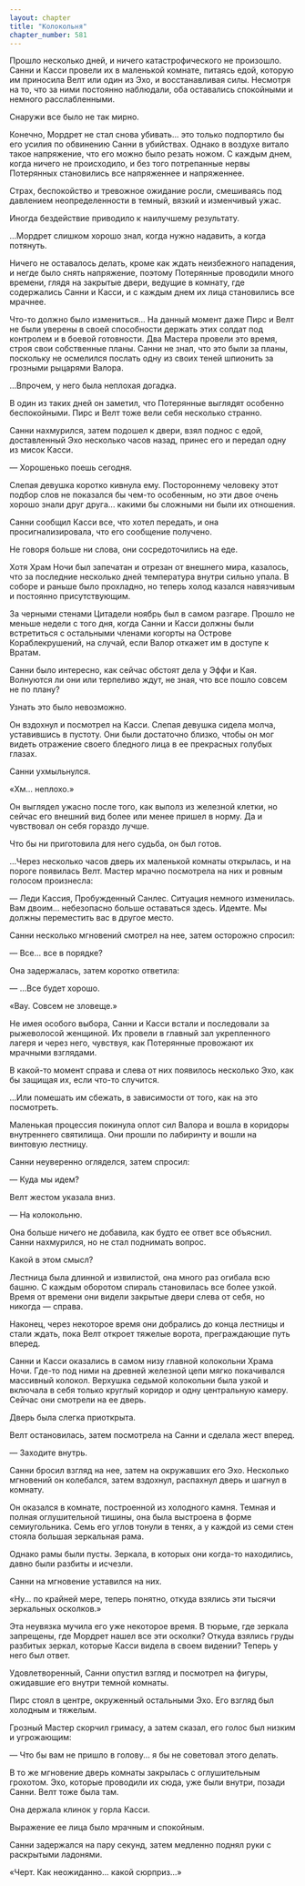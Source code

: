 ```yaml
---
layout: chapter
title: "Колокольня"
chapter_number: 581
---
```


Прошло несколько дней, и ничего катастрофического не произошло. Санни и Касси провели их в маленькой комнате, питаясь едой, которую им приносила Велт или один из Эхо, и восстанавливая силы. Несмотря на то, что за ними постоянно наблюдали, оба оставались спокойными и немного расслабленными.

Снаружи все было не так мирно.

Конечно, Мордрет не стал снова убивать... это только подпортило бы его усилия по обвинению Санни в убийствах. Однако в воздухе витало такое напряжение, что его можно было резать ножом. С каждым днем, когда ничего не происходило, и без того потрепанные нервы Потерянных становились все напряженнее и напряженнее.

Страх, беспокойство и тревожное ожидание росли, смешиваясь под давлением неопределенности в темный, вязкий и изменчивый ужас.

Иногда бездействие приводило к наилучшему результату.

...Мордрет слишком хорошо знал, когда нужно надавить, а когда потянуть.

Ничего не оставалось делать, кроме как ждать неизбежного нападения, и негде было снять напряжение, поэтому Потерянные проводили много времени, глядя на закрытые двери, ведущие в комнату, где содержались Санни и Касси, и с каждым днем их лица становились все мрачнее.

Что-то должно было измениться... На данный момент даже Пирс и Велт не были уверены в своей способности держать этих солдат под контролем и в боевой готовности. Два Мастера провели это время, строя свои собственные планы. Санни не знал, что это были за планы, поскольку не осмелился послать одну из своих теней шпионить за грозными рыцарями Валора.

...Впрочем, у него была неплохая догадка.

В один из таких дней он заметил, что Потерянные выглядят особенно беспокойными. Пирс и Велт тоже вели себя несколько странно.

Санни нахмурился, затем подошел к двери, взял поднос с едой, доставленный Эхо несколько часов назад, принес его и передал одну из мисок Касси.

— Хорошенько поешь сегодня.

Слепая девушка коротко кивнула ему. Постороннему человеку этот подбор слов не показался бы чем-то особенным, но эти двое очень хорошо знали друг друга... какими бы сложными ни были их отношения.

Санни сообщил Касси все, что хотел передать, и она просигнализировала, что его сообщение получено.

Не говоря больше ни слова, они сосредоточились на еде.

Хотя Храм Ночи был запечатан и отрезан от внешнего мира, казалось, что за последние несколько дней температура внутри сильно упала. В соборе и раньше было прохладно, но теперь холод казался навязчивым и постоянно присутствующим.

За черными стенами Цитадели ноябрь был в самом разгаре. Прошло не меньше недели с того дня, когда Санни и Касси должны были встретиться с остальными членами когорты на Острове Кораблекрушений, на случай, если Валор откажет им в доступе к Вратам.

Санни было интересно, как сейчас обстоят дела у Эффи и Кая. Волнуются ли они или терпеливо ждут, не зная, что все пошло совсем не по плану?

Узнать это было невозможно.

Он вздохнул и посмотрел на Касси. Слепая девушка сидела молча, уставившись в пустоту. Они были достаточно близко, чтобы он мог видеть отражение своего бледного лица в ее прекрасных голубых глазах.

Санни ухмыльнулся.

«Хм... неплохо.»

Он выглядел ужасно после того, как выполз из железной клетки, но сейчас его внешний вид более или менее пришел в норму. Да и чувствовал он себя гораздо лучше.

Что бы ни приготовила для него судьба, он был готов.

...Через несколько часов дверь их маленькой комнаты открылась, и на пороге появилась Велт. Мастер мрачно посмотрела на них и ровным голосом произнесла:

— Леди Кассия, Пробужденный Санлес. Ситуация немного изменилась. Вам двоим... небезопасно больше оставаться здесь. Идемте. Мы должны переместить вас в другое место.

Санни несколько мгновений смотрел на нее, затем осторожно спросил:

— Все... все в порядке?

Она задержалась, затем коротко ответила:

— ...Все будет хорошо.

«Вау. Совсем не зловеще.»

Не имея особого выбора, Санни и Касси встали и последовали за рыжеволосой женщиной. Их провели в главный зал укрепленного лагеря и через него, чувствуя, как Потерянные провожают их мрачными взглядами.

В какой-то момент справа и слева от них появилось несколько Эхо, как бы защищая их, если что-то случится.

...Или помешать им сбежать, в зависимости от того, как на это посмотреть.

Маленькая процессия покинула оплот сил Валора и вошла в коридоры внутреннего святилища. Они прошли по лабиринту и вошли на винтовую лестницу.

Санни неуверенно огляделся, затем спросил:

— Куда мы идем?

Велт жестом указала вниз.

— На колокольню.

Она больше ничего не добавила, как будто ее ответ все объяснил. Санни нахмурился, но не стал поднимать вопрос.

Какой в этом смысл?

Лестница была длинной и извилистой, она много раз огибала всю башню. С каждым оборотом спираль становилась все более узкой. Время от времени они видели закрытые двери слева от себя, но никогда — справа.

Наконец, через некоторое время они добрались до конца лестницы и стали ждать, пока Велт откроет тяжелые ворота, преграждающие путь вперед.

Санни и Касси оказались в самом низу главной колокольни Храма Ночи. Где-то под ними на древней железной цепи мягко покачивался массивный колокол. Верхушка седьмой колокольни была узкой и включала в себя только круглый коридор и одну центральную камеру. Сейчас они смотрели на ее дверь.

Дверь была слегка приоткрыта.

Велт остановилась, затем посмотрела на Санни и сделала жест вперед.

— Заходите внутрь.

Санни бросил взгляд на нее, затем на окружавших его Эхо. Несколько мгновений он колебался, затем вздохнул, распахнул дверь и шагнул в комнату.

Он оказался в комнате, построенной из холодного камня. Темная и полная оглушительной тишины, она была выстроена в форме семиугольника. Семь его углов тонули в тенях, а у каждой из семи стен стояла большая зеркальная рама.

Однако рамы были пусты. Зеркала, в которых они когда-то находились, давно были разбиты и исчезли.

Санни на мгновение уставился на них.

«Ну... по крайней мере, теперь понятно, откуда взялись эти тысячи зеркальных осколков.»

Эта неувязка мучила его уже некоторое время. В тюрьме, где зеркала запрещены, где Мордрет нашел все эти осколки? Откуда взялись груды разбитых зеркал, которые Касси видела в своем видении? Теперь у него был ответ.

Удовлетворенный, Санни опустил взгляд и посмотрел на фигуры, ожидавшие его внутри темной комнаты.

Пирс стоял в центре, окруженный остальными Эхо. Его взгляд был холодным и тяжелым.

Грозный Мастер скорчил гримасу, а затем сказал, его голос был низким и угрожающим:

— Что бы вам не пришло в голову... я бы не советовал этого делать.

В то же мгновение дверь комнаты закрылась с оглушительным грохотом. Эхо, которые проводили их сюда, уже были внутри, позади Санни. Велт тоже была там.

Она держала клинок у горла Касси.

Выражение ее лица было мрачным и спокойным.

Санни задержался на пару секунд, затем медленно поднял руки с раскрытыми ладонями.

«Черт. Как неожиданно... какой сюрприз...»
